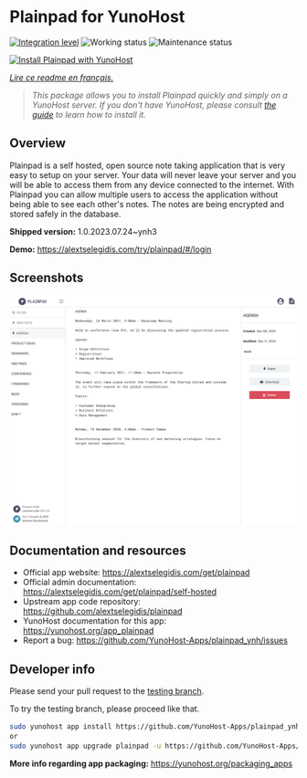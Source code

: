 <!--
N.B.: This README was automatically generated by https://github.com/YunoHost/apps/tree/master/tools/README-generator
It shall NOT be edited by hand.
-->

# Plainpad for YunoHost

[![Integration level](https://dash.yunohost.org/integration/plainpad.svg)](https://dash.yunohost.org/appci/app/plainpad) ![Working status](https://ci-apps.yunohost.org/ci/badges/plainpad.status.svg) ![Maintenance status](https://ci-apps.yunohost.org/ci/badges/plainpad.maintain.svg)

[![Install Plainpad with YunoHost](https://install-app.yunohost.org/install-with-yunohost.svg)](https://install-app.yunohost.org/?app=plainpad)

*[Lire ce readme en français.](./README_fr.md)*

> *This package allows you to install Plainpad quickly and simply on a YunoHost server.
If you don't have YunoHost, please consult [the guide](https://yunohost.org/#/install) to learn how to install it.*

## Overview

Plainpad is a self hosted, open source note taking application that is very easy to setup on your server. Your data will never leave your server and you will be able to access them from any device connected to the internet.
With Plainpad you can allow multiple users to access the application without being able to see each other's notes. The notes are being encrypted and stored safely in the database.

**Shipped version:** 1.0.2023.07.24~ynh3

**Demo:** https://alextselegidis.com/try/plainpad/#/login

## Screenshots

![Screenshot of Plainpad](./doc/screenshots/screenshot.png)

## Documentation and resources

* Official app website: <https://alextselegidis.com/get/plainpad>
* Official admin documentation: <https://alextselegidis.com/get/plainpad/self-hosted>
* Upstream app code repository: <https://github.com/alextselegidis/plainpad>
* YunoHost documentation for this app: <https://yunohost.org/app_plainpad>
* Report a bug: <https://github.com/YunoHost-Apps/plainpad_ynh/issues>

## Developer info

Please send your pull request to the [testing branch](https://github.com/YunoHost-Apps/plainpad_ynh/tree/testing).

To try the testing branch, please proceed like that.

``` bash
sudo yunohost app install https://github.com/YunoHost-Apps/plainpad_ynh/tree/testing --debug
or
sudo yunohost app upgrade plainpad -u https://github.com/YunoHost-Apps/plainpad_ynh/tree/testing --debug
```

**More info regarding app packaging:** <https://yunohost.org/packaging_apps>
